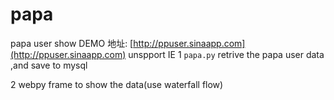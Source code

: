 papa
====

papa user show
DEMO 地址: [http://ppuser.sinaapp.com](http://ppuser.sinaapp.com) unspport IE
1 `papa.py`  retrive the papa user data ,and save to mysql

2  webpy frame to show the data(use waterfall flow)
